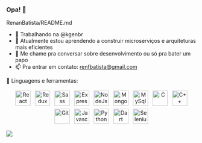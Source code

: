 ### Opa! 👋

<!--
**RenanBatista/RenanBatista** is a ✨ _special_ ✨ repository because its `README.md` (this file) appears on your GitHub profile.

Here are some ideas to get you started:
-->
 RenanBatista/README.md

- 🔭 Trabalhando na @kgenbr
- 🌱 Atualmente estou aprendendo a construir microserviços e arquiteturas mais eficientes
- 💬 Me chame pra conversar sobre desenvolvimento ou só pra bater um papo
- 📫 Pra entrar em contato: renfbatista@gmail.com

🧰 Linguagens e ferramentas:
<p align="center">
<img src="https://renanbatista.dev/static/media/react-original.7098e271.svg" alt="React" height="40" style="vertical-align:top; margin:4px">
<img src="https://renanbatista.dev/static/media/redux-original.0093fdee.svg" alt="Redux" height="40" style="vertical-align:top; margin:4px">

<img src="https://renanbatista.dev/static/media/sass-original.8ec16938.svg" alt="Sass" height="40" style="vertical-align:top; margin:4px">
<img src="https://renanbatista.dev/static/media/express-original.415f9b1f.svg" alt="Express" height="40" style="vertical-align:top; margin:4px">
<img src="https://renanbatista.dev/static/media/nodejs-original.7ca28bcc.svg" alt="NodeJs" height="40" style="vertical-align:top; margin:4px">
<img src="https://renanbatista.dev/static/media/mongodb-original.416baad2.svg" alt="MongoDb" height="40" style="vertical-align:top; margin:4px">
<img src="https://renanbatista.dev/static/media/mysql-original.cc7c4cc7.svg" alt="MySql" height="40" style="vertical-align:top; margin:4px">
<img src="https://renanbatista.dev/static/media/c-original.ac1d78d7.svg" alt="C" height="40" style="vertical-align:top; margin:4px">
<img src="https://renanbatista.dev/static/media/cplusplus-original.d0813025.svg" alt="C++" height="40" style="vertical-align:top; margin:4px">
<img src="https://renanbatista.dev/static/media/git-original.53130bb0.svg" alt="Git" height="40" style="vertical-align:top; margin:4px">

<img src="https://renanbatista.dev/static/media/javascript-original.f719efab.svg" alt="Javascript" height="40" style="vertical-align:top; margin:4px">
<img src="https://renanbatista.dev/static/media/python-original.97a72db0.svg" alt="Python" height="40" style="vertical-align:top; margin:4px">
<img src="https://renanbatista.dev/static/media/dart.9ff1e671.svg" alt="Dart" height="40" style="vertical-align:top; margin:4px">
<img src="https://renanbatista.dev/static/media/selenium.a00407a2.svg" alt="Selenium" height="40" style="vertical-align:top; margin:4px">
</p>

![](https://visitor-badge.laobi.icu/badge?page_id=RenanBatista.RenanBatista)

